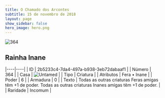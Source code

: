 ```yaml
---
title: O Chamado dos Arcontes
subtitle: 15 de novembro de 2018
layout: page
show_sidebar: false
hero_image: hero.png
---
```


![364](https://cdn.keyforgegame.com/media/card_front/pt/341_364_F69VCQPX95RV_pt.png)

## Rainha Inane

|----|----|
| ID | 2b5233c4-7da4-497a-b938-3eb72dabaaf1 |
| Número | 364 |
| Casa | ![Untamed](https://archonarcana.com/images/thumb/b/bd/Untamed.png/22px-Untamed.png "Indomados") |
| Tipo | Criatura |
| Atributos | Fera • Inane |
| Poder | 6 |
| Armadura | 0 |
| Texto | Todas as outras criaturas Feras amigas têm +1 de poder. Todas as outras criaturas Inanes amigas têm +1 de poder. |
| Raridade | Incomum |
